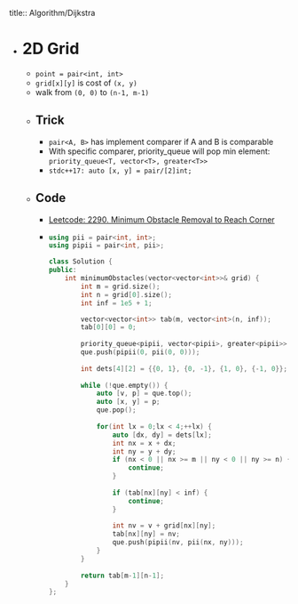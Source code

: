 title:: Algorithm/Dijkstra

- # 2D Grid
	- `point = pair<int, int>`
	- `grid[x][y]` is cost of `(x, y)`
	- walk from `(0, 0)` to `(n-1, m-1)`
	- ## Trick
		- `pair<A, B>` has implement comparer if A and B is comparable
		- With specific comparer, priority_queue will pop min element: `priority_queue<T, vector<T>, greater<T>>`
		- `stdc++17: auto [x, y] = pair/[2]int;`
	- ## Code
		- [Leetcode: 2290. Minimum Obstacle Removal to Reach Corner](https://leetcode.com/problems/minimum-obstacle-removal-to-reach-corner/)
		- ```cpp
		  using pii = pair<int, int>;
		  using pipii = pair<int, pii>;
		  
		  class Solution {
		  public:
		      int minimumObstacles(vector<vector<int>>& grid) {
		          int m = grid.size();
		          int n = grid[0].size();
		          int inf = 1e5 + 1;
		  
		          vector<vector<int>> tab(m, vector<int>(n, inf));
		          tab[0][0] = 0;
		          
		          priority_queue<pipii, vector<pipii>, greater<pipii>> que;
		          que.push(pipii(0, pii(0, 0)));
		          
		          int dets[4][2] = {{0, 1}, {0, -1}, {1, 0}, {-1, 0}};
		          
		          while (!que.empty()) {
		              auto [v, p] = que.top();
		              auto [x, y] = p;
		              que.pop();
		                          
		              for(int lx = 0;lx < 4;++lx) {
		                  auto [dx, dy] = dets[lx];
		                  int nx = x + dx;
		                  int ny = y + dy;
		                  if (nx < 0 || nx >= m || ny < 0 || ny >= n) {
		                      continue;
		                  }
		                  
		                  if (tab[nx][ny] < inf) {
		                      continue;
		                  }
		                  
		                  int nv = v + grid[nx][ny];
		                  tab[nx][ny] = nv;
		                  que.push(pipii(nv, pii(nx, ny)));
		              }
		          }
		          
		          return tab[m-1][n-1];
		      }
		  };
		  ```